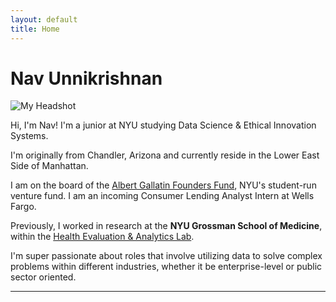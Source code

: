 ```yaml
---
layout: default
title: Home
---
```


# Nav Unnikrishnan

<img src="/assets/headshot.jpeg" alt="My Headshot" class="headshot">

Hi, I'm Nav! I'm a junior at NYU studying Data Science & Ethical Innovation Systems. 

I'm originally from Chandler, Arizona and currently reside in the Lower East Side of Manhattan. 

I am on the board of the [Albert Gallatin Founders Fund](https://forms.gallatin.nyu.edu/node/782), NYU's student-run venture fund. I am an incoming Consumer Lending Analyst Intern at Wells Fargo. 

Previously, I worked in research at the **NYU Grossman School of Medicine**, within the [Health Evaluation & Analytics Lab](https://med.nyu.edu/departments-institutes/population-health/divisions-sections-centers/health-behavior/section-health-choice-policy-evaluation/research/health-evaluation-analytics-lab). 

I'm super passionate about roles that involve utilizing data to solve complex problems within different industries, whether it be enterprise-level or public sector oriented. 

---

